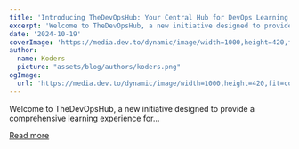 ```yaml
---
title: 'Introducing TheDevOpsHub: Your Central Hub for DevOps Learning! 🚀'
excerpt: 'Welcome to TheDevOpsHub, a new initiative designed to provide a comprehensive learning experience for...'
date: '2024-10-19'
coverImage: 'https://media.dev.to/dynamic/image/width=1000,height=420,fit=cover,gravity=auto,format=auto/https%3A%2F%2Fdev-to-uploads.s3.amazonaws.com%2Fuploads%2Farticles%2F3we4f1vbg3fk6jlv3b0q.png'
author:
  name: Koders
  picture: "assets/blog/authors/koders.png"
ogImage:
  url: 'https://media.dev.to/dynamic/image/width=1000,height=420,fit=cover,gravity=auto,format=auto/https%3A%2F%2Fdev-to-uploads.s3.amazonaws.com%2Fuploads%2Farticles%2F3we4f1vbg3fk6jlv3b0q.png'
---
```


Welcome to TheDevOpsHub, a new initiative designed to provide a comprehensive learning experience for...

[Read more](https://dev.to/tungbq/introducing-thedevopshub-your-central-hub-for-devops-learning-4d30)
